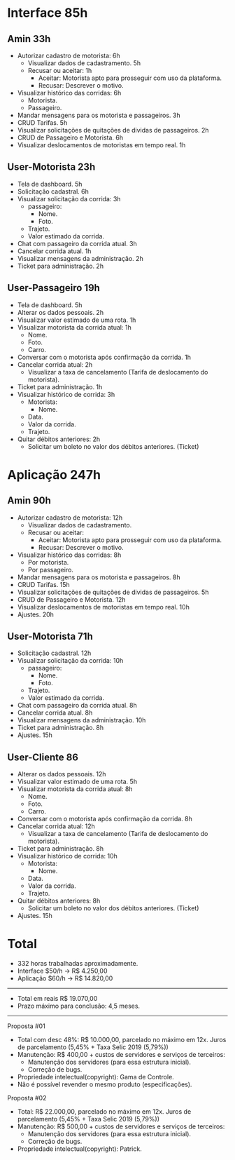 # Interface 85h

## Amin 33h

- Autorizar cadastro de motorista: 6h
  - Visualizar dados de cadastramento. 5h
  - Recusar ou aceitar: 1h
    - Aceitar: Motorista apto para prosseguir com uso da plataforma.
    - Recusar: Descrever o motivo.
- Visualizar histórico das corridas: 6h
  - Motorista.
  - Passageiro.
- Mandar mensagens para os motorista e passageiros. 3h
- CRUD Tarifas. 5h
- Visualizar solicitações de quitações de dividas de passageiros. 2h
- CRUD de Passageiro e Motorista. 6h
- Visualizar deslocamentos de motoristas em tempo real. 1h

## User-Motorista 23h

- Tela de dashboard. 5h
- Solicitação cadastral. 6h
- Visualizar solicitação da corrida: 3h
  - passageiro:
    - Nome.
    - Foto.
  - Trajeto.
  - Valor estimado da corrida.
- Chat com passageiro da corrida atual. 3h
- Cancelar corrida atual. 1h
- Visualizar mensagens da administração. 2h
- Ticket para administração. 2h

## User-Passageiro 19h

- Tela de dashboard. 5h
- Alterar os dados pessoais. 2h
- Visualizar valor estimado de uma rota. 1h
- Visualizar motorista da corrida atual: 1h
  - Nome.
  - Foto.
  - Carro.
- Conversar com o motorista após confirmação da corrida. 1h
- Cancelar corrida atual: 2h
  - Visualizar a taxa de cancelamento (Tarifa de deslocamento do motorista).
- Ticket para administração. 1h
- Visualizar histórico de corrida: 3h
  - Motorista:
    - Nome.
  - Data.
  - Valor da corrida.
  - Trajeto.
- Quitar débitos anteriores: 2h
  - Solicitar um boleto no valor dos débitos anteriores. (Ticket)

# Aplicação 247h

## Amin 90h

- Autorizar cadastro de motorista: 12h
  - Visualizar dados de cadastramento.
  - Recusar ou aceitar:
    - Aceitar: Motorista apto para prosseguir com uso da plataforma.
    - Recusar: Descrever o motivo.
- Visualizar histórico das corridas: 8h
  - Por motorista.
  - Por passageiro.
- Mandar mensagens para os motorista e passageiros. 8h
- CRUD Tarifas. 15h
- Visualizar solicitações de quitações de dividas de passageiros. 5h
- CRUD de Passageiro e Motorista. 12h
- Visualizar deslocamentos de motoristas em tempo real. 10h
- Ajustes. 20h

## User-Motorista 71h

- Solicitação cadastral. 12h
- Visualizar solicitação da corrida: 10h
  - passageiro:
    - Nome.
    - Foto.
  - Trajeto.
  - Valor estimado da corrida.
- Chat com passageiro da corrida atual. 8h
- Cancelar corrida atual. 8h
- Visualizar mensagens da administração. 10h
- Ticket para administração. 8h
- Ajustes. 15h

## User-Cliente 86

- Alterar os dados pessoais. 12h
- Visualizar valor estimado de uma rota. 5h
- Visualizar motorista da corrida atual: 8h
  - Nome.
  - Foto.
  - Carro.
- Conversar com o motorista após confirmação da corrida. 8h
- Cancelar corrida atual: 12h
  - Visualizar a taxa de cancelamento (Tarifa de deslocamento do motorista).
- Ticket para administração. 8h
- Visualizar histórico de corrida: 10h
  - Motorista:
    - Nome.
  - Data.
  - Valor da corrida.
  - Trajeto.
- Quitar débitos anteriores: 8h
  - Solicitar um boleto no valor dos débitos anteriores. (Ticket)
- Ajustes. 15h

# Total

- 332 horas trabalhadas aproximadamente.
- Interface \$50/h -> R\$ 4.250,00
- Aplicação \$60/h -> R\$ 14.820,00

---

- Total em reais R\$ 19.070,00
- Prazo máximo para conclusão: 4,5 meses.

---

Proposta #01

- Total com desc 48%: R\$ 10.000,00, parcelado no máximo em 12x. Juros de parcelamento (5,45% + Taxa Selic 2019 (5,79%))
- Manutenção: R\$ 400,00 + custos de servidores e serviços de terceiros:
  - Manutenção dos servidores (para essa estrutura inicial).
  - Correção de bugs.
- Propriedade intelectual(copyright): Gama de Controle.
- Não é possível revender o mesmo produto (especificações).

Proposta #02

- Total: R\$ 22.000,00, parcelado no máximo em 12x. Juros de parcelamento (5,45% + Taxa Selic 2019 (5,79%))
- Manutenção: R\$ 500,00 + custos de servidores e serviços de terceiros:
  - Manutenção dos servidores (para essa estrutura inicial).
  - Correção de bugs.
- Propriedade intelectual(copyright): Patrick.
